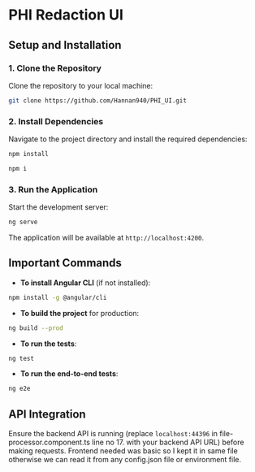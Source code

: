 
# PHI Redaction UI

## Setup and Installation

### 1. Clone the Repository

Clone the repository to your local machine:

```bash
git clone https://github.com/Hannan940/PHI_UI.git
```

### 2. Install Dependencies

Navigate to the project directory and install the required dependencies:

```bash
npm install 
```

```bash
npm i 
```

### 3. Run the Application

Start the development server:

```bash
ng serve
```

The application will be available at `http://localhost:4200`.

## Important Commands

- **To install Angular CLI** (if not installed):

```bash
npm install -g @angular/cli
```

- **To build the project** for production:

```bash
ng build --prod
```

- **To run the tests**:

```bash
ng test
```

- **To run the end-to-end tests**:

```bash
ng e2e
```

## API Integration

Ensure the backend API is running (replace `localhost:44396` in file-processor.component.ts line no 17. with your backend API URL) before making requests.
Frontend needed was basic so I kept it in same file otherwise we can read it from any config.json file or environment file.
